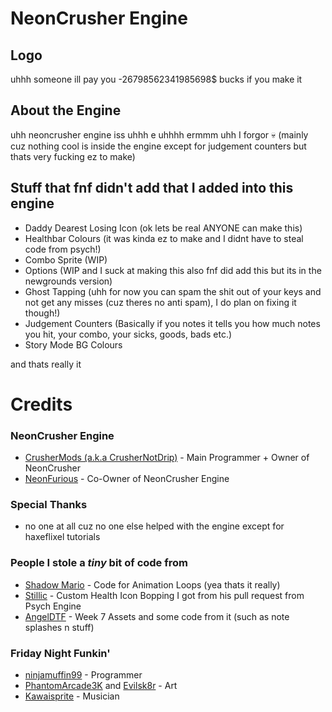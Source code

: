 # NeonCrusher Engine

## Logo
uhhh someone ill pay you -26798562341985698$ bucks if you make it

## About the Engine
uhh neoncrusher engine iss uhhh e uhhhh ermmm uhh I forgor 💀 (mainly cuz nothing cool is inside the engine except for judgement counters but thats very fucking ez to make)

## Stuff that fnf didn't add that I added into this engine

- Daddy Dearest Losing Icon (ok lets be real ANYONE can make this)
- Healthbar Colours (it was kinda ez to make and I didnt have to steal code from psych!)
- Combo Sprite (WIP)
- Options (WIP and I suck at making this also fnf did add this but its in the newgrounds version)
- Ghost Tapping (uhh for now you can spam the shit out of your keys and not get any misses (cuz theres no anti spam), I do plan on fixing it though!)
- Judgement Counters (Basically if you notes it tells you how much notes you hit, your combo, your sicks, goods, bads etc.)
- Story Mode BG Colours

and thats really it

# Credits

### NeonCrusher Engine
- [CrusherMods (a.k.a CrusherNotDrip)](https://twitter.com/CrusherNotDrip) - Main Programmer + Owner of NeonCrusher 
- [NeonFurious](https://twitter.com/Java_NotDrip) - Co-Owner of NeonCrusher Engine

### Special Thanks
- no one at all cuz no one else helped with the engine except for haxeflixel tutorials

### People I stole a *tiny* bit of code from
- [Shadow Mario](https://twitter.com/Shadow_Mario_) - Code for Animation Loops (yea thats it really)
- [Stillic](https://github.com/Stilic) - Custom Health Icon Bopping I got from his pull request from Psych Engine
- [AngelDTF](https://github.com/AngelDTF) - Week 7 Assets and some code from it (such as note splashes n stuff)

### Friday Night Funkin'
- [ninjamuffin99](https://twitter.com/ninja_muffin99) - Programmer
- [PhantomArcade3K](https://twitter.com/phantomarcade3k) and [Evilsk8r](https://twitter.com/evilsk8r) - Art
- [Kawaisprite](https://twitter.com/kawaisprite) - Musician
